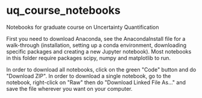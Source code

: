 # uq_course_notebooks
Notebooks for graduate course on Uncertainty Quantification

First you need to download Anaconda, see the AnacondaInstall file for a walk-through (installation, setting up a conda environment, downloading specific packages and creating a new Jupyter notebook). Most notebooks in this folder require packages scipy, numpy and matplotlib to run.

In order to download all notebooks, click on the green "Code" button and do "Download ZIP". In order to download a single notebook, go to the notebook, right-click on "Raw" then do "Download Linked File As..." and save the file wherever you want on your computer.
